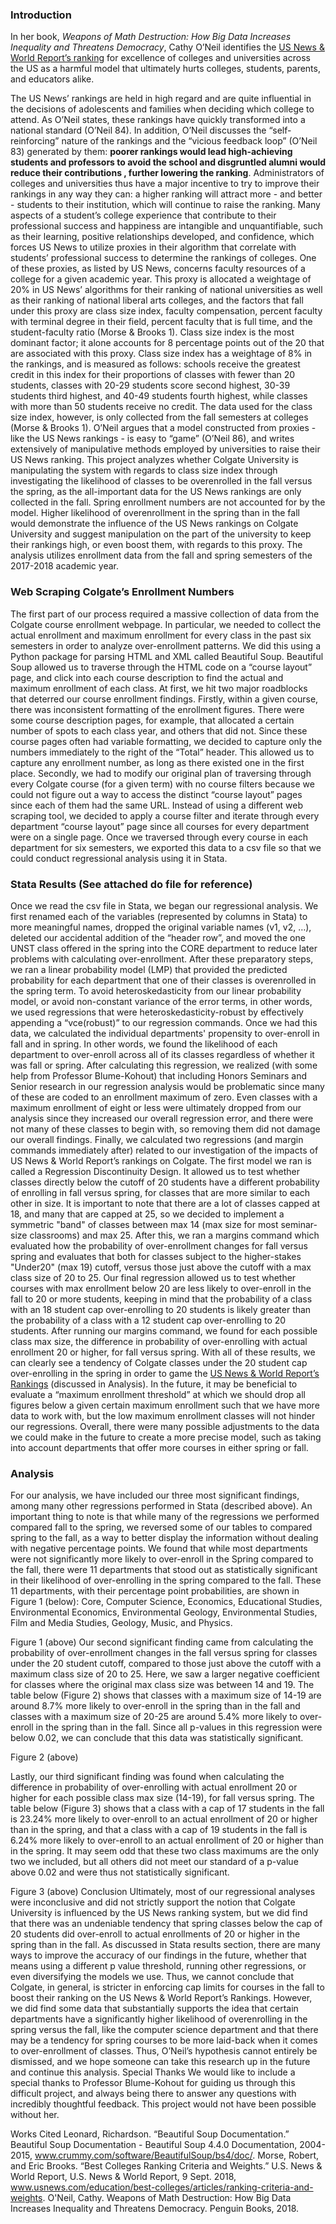 ### Introduction

In her book, *Weapons of Math Destruction: How Big Data Increases Inequality and Threatens Democracy*, Cathy O’Neil identifies the [US News & World Report’s ranking](https://www.usnews.com/best-colleges) for excellence of colleges and universities across the US as a harmful model that ultimately hurts colleges, students, parents, and educators alike. 
  
  
  The US News’ rankings are held in high regard and are quite influential in the decisions of adolescents and families when deciding which college to attend. As O’Neil states, these rankings have quickly transformed into a national standard (O’Neil 84). In addition, O’Neil discusses the “self-reinforcing” nature of the rankings and the “vicious feedback loop” (O’Neil 83) generated by them: **poorer rankings would lead high-achieving students and professors to avoid the school and disgruntled alumni would reduce their contributions , further lowering the ranking**. Administrators of colleges and universities thus have a major incentive to try to improve their rankings in any way they can: a higher ranking will attract more - and better - students to their institution, which will continue to raise the ranking. Many aspects of a student’s college experience that contribute to their professional success and happiness are intangible and unquantifiable, such as their learning, positive relationships developed, and confidence, which forces US News to utilize proxies in their algorithm that correlate with students’ professional success to determine the rankings of colleges. One of these proxies, as listed by US News, concerns faculty resources of a college for a given academic year. This proxy is allocated a weightage of 20% in US News’ algorithms for their ranking of national universities as well as their ranking of national liberal arts colleges, and the factors that fall under this proxy are class size index, faculty compensation, percent faculty with terminal degree in their field, percent faculty that is full time, and the student-faculty ratio (Morse & Brooks 1). 
  Class size index is the most dominant factor; it alone accounts for 8 percentage points out of the 20 that are associated with this proxy. Class size index has a weightage of 8% in the rankings, and is measured as follows: schools receive the greatest credit in this index for their proportions of classes with fewer than 20 students, classes with 20-29 students score second highest, 30-39 students third highest, and 40-49 students fourth highest, while classes with more than 50 students receive no credit. The data used for the class size index, however, is only collected from the fall semesters at colleges (Morse & Brooks 1). O’Neil argues that a model constructed from proxies - like the US News rankings - is easy to “game” (O’Neil 86), and writes extensively of manipulative methods employed by universities to raise their US News ranking. This project analyzes whether Colgate University is manipulating the system with regards to class size index through investigating the likelihood of classes to be overenrolled in the fall versus the spring, as the all-important data for the US News rankings are only collected in the fall. Spring enrollment numbers are not accounted for by the model. Higher likelihood of overenrollment in the spring than in the fall would demonstrate the influence of the US News rankings on Colgate University and suggest manipulation on the part of the university to keep their rankings high, or even boost them, with regards to this proxy. The analysis utilizes enrollment data from the fall and spring semesters of the 2017-2018 academic year.
  
### Web Scraping Colgate’s Enrollment Numbers
The first part of our process required a massive collection of data from the Colgate course enrollment webpage. In particular, we needed to collect the actual enrollment and maximum enrollment for every class in the past six semesters in order to analyze over-enrollment patterns. We did this using a Python package for parsing HTML and XML called Beautiful Soup. Beautiful Soup allowed us to traverse through the HTML code on a “course layout” page, and click into each course description to find the actual and maximum enrollment of each class.
	At first, we hit two major roadblocks that deterred our course enrollment findings. Firstly, within a given course, there was inconsistent formatting of the enrollment figures. There were some course description pages, for example, that allocated a certain number of spots to each class year, and others that did not. Since these course pages often had variable formatting, we decided to capture only the numbers immediately to the right of the “Total” header. This allowed us to capture any enrollment number, as long as there existed one in the first place. Secondly, we had to modify our original plan of traversing through every Colgate course (for a given term) with no course filters because we could not figure out a way to access the distinct “course layout” pages since each of them had the same URL. Instead of using a different web scraping tool, we decided to apply a course filter and iterate through every department “course layout” page since all courses for every department were on a single page.
Once we traversed through every course in each department for six semesters, we exported this data to a csv file so that we could conduct regressional analysis using it in Stata.

### Stata Results (See attached do file for reference)
Once we read the csv file in Stata, we began our regressional analysis. We first renamed each of the variables (represented by columns in Stata) to more meaningful names, dropped the original variable names (v1, v2, …), deleted our accidental addition of the “header row”, and moved the one UNST class offered in the spring into the CORE department to reduce later problems with calculating over-enrollment. After these preparatory steps, we ran a linear probability model (LMP) that provided the predicted probability for each department that one of their classes is overenrolled in the spring term. To avoid heteroskedasticity from our linear probability model, or avoid non-constant variance of the error terms, in other words, we used regressions that were heteroskedasticity-robust by effectively appending a “vce(robust)” to our regression commands. Once we had this data, we calculated the individual departments' propensity to over-enroll in fall and in spring. In other words, we found the likelihood of each department to over-enroll across all of its classes regardless of whether it was fall or spring.
	After calculating this regression, we realized (with some help from Professor Blume-Kohout) that including Honors Seminars and Senior research in our regression analysis would be problematic since many of these are coded to an enrollment maximum of zero. Even classes with a maximum enrollment of eight or less were ultimately dropped from our analysis since they increased our overall regression error, and there were not many of these classes to begin with, so removing them did not damage our overall findings. 
	Finally, we calculated two regressions (and margin commands immediately after) related to our investigation of the impacts of US News & World Report’s rankings on Colgate. The first model we ran is called a Regression Discontinuity Design. It allowed us to test whether classes directly below the cutoff of 20 students have a different probability of enrolling in fall versus spring, for classes that are more similar to each other in size. It is important to note that there are a lot of classes capped at 18, and many that are capped at 25, so we decided to implement a symmetric "band" of classes between max 14 (max size for most seminar-size classrooms) and max 25. After this, we ran a margins command which evaluated how the probability of over-enrollment changes for fall versus spring and evaluates that both for classes subject to the higher-stakes "Under20" (max 19) cutoff, versus those just above the cutoff with a max class size of 20 to 25. 
	Our final regression allowed us to test whether courses with max enrollment below 20 are less likely to over-enroll in the fall to 20 or more students, keeping in mind that the probability of a class with an 18 student cap over-enrolling to 20 students is likely greater than the probability of a class with a 12 student cap over-enrolling to 20 students. After running our margins command, we found for each possible class max size, the difference in probability of over-enrolling with actual enrollment 20 or higher, for fall versus spring. With all of these results, we can clearly see a tendency of Colgate classes under the 20 student cap over-enrolling in the spring in order to game the [US News & World Report’s Rankings](https://www.usnews.com/best-colleges) (discussed in Analysis).
In the future, it may be beneficial to evaluate a “maximum enrollment threshold” at which we should drop all figures below a given certain maximum enrollment such that we have more data to work with, but the low maximum enrollment classes will not hinder our regressions. Overall, there were many possible adjustments to the data we could make in the future to create a more precise model, such as taking into account departments that offer more courses in either spring or fall. 
### Analysis
For our analysis, we have included our three most significant findings, among many other regressions performed in Stata (described above). An important thing to note is that while many of the regressions we performed compared fall to the spring, we reversed some of our tables to compared spring to the fall, as a way to better display the information without dealing with negative percentage points. 
We found that while most departments were not significantly more likely to over-enroll in the Spring compared to the fall, there were 11 departments that stood out as statistically significant in their likelihood of over-enrolling in the spring compared to the fall. These 11 departments, with their percentage point probabilities, are shown in Figure 1 (below): Core, Computer Science, Economics, Educational Studies, Environmental Economics, Environmental Geology, Environmental Studies, Film and Media Studies, Geology, Music, and Physics. 

Figure 1 (above)
Our second significant finding came from calculating the probability of over-enrollment changes in the fall versus spring for classes under the 20 student cutoff, compared to those just above the cutoff with a maximum class size of 20 to 25.  Here, we saw a larger negative coefficient for classes where the original max class size was between 14 and 19. The table below (Figure 2) shows that classes with a maximum size of 14-19 are around 8.7% more likely to over-enroll in the spring than in the fall and classes with a maximum size of 20-25 are around 5.4% more likely to over-enroll in the spring than in the fall. Since all p-values in this regression were below 0.02, we can conclude that this data was statistically significant. 

Figure 2 (above)

Lastly, our third significant finding was found when calculating the difference in probability of over-enrolling with actual enrollment 20 or higher for each possible class max size (14-19), for fall versus spring. The table below (Figure 3) shows that a class with a cap of 17 students in the fall is 23.24% more likely to over-enroll to an actual enrollment of 20 or higher than in the spring, and that a class with a cap of 19 students in the fall is 6.24% more likely to over-enroll to an actual enrollment of 20 or higher than in the spring. It may seem odd that these two class maximums are the only two we included, but all others did not meet our standard of a p-value above 0.02 and were thus not statistically significant. 

Figure 3 (above)
Conclusion
	Ultimately, most of our regressional analyses were inconclusive and did not strictly support the notion that Colgate University is influenced by the US News ranking system, but we did find that there was an undeniable tendency that spring classes below the cap of 20 students did over-enroll to actual enrollments of 20 or higher in the spring than in the fall. As discussed in Stata results section, there are many ways to improve the accuracy of our findings in the future, whether that means using a different p value threshold, running other regressions, or even diversifying the models we use. Thus, we cannot conclude that Colgate, in general, is stricter in enforcing cap limits for courses in the fall to boost their ranking on the US News & World Report’s Rankings. However, we did find some data that substantially supports the idea that certain departments have a significantly higher likelihood of overenrolling in the spring versus the fall, like the computer science department and that there may be a tendency for spring courses to be more laid-back when it comes to over-enrollment of classes. Thus, O’Neil’s hypothesis cannot entirely be dismissed, and we hope someone can take this research up in the future and continue this analysis.
Special Thanks
	We would like to include a special thanks to Professor Blume-Kohout for guiding us through this difficult project, and always being there to answer any questions with incredibly thoughtful feedback. This project would not have been possible without her.










Works Cited
Leonard, Richardson. “Beautiful Soup Documentation.” Beautiful Soup Documentation - 
Beautiful Soup 4.4.0 Documentation, 2004-2015, www.crummy.com/software/BeautifulSoup/bs4/doc/.
Morse, Robert, and Eric Brooks. “Best Colleges Ranking Criteria and Weights.” U.S. News & 
World Report, U.S. News & World Report, 9 Sept. 2018, 
www.usnews.com/education/best-colleges/articles/ranking-criteria-and-weights.
O'Neil, Cathy. Weapons of Math Destruction: How Big Data Increases Inequality and Threatens 
Democracy. Penguin Books, 2018.


